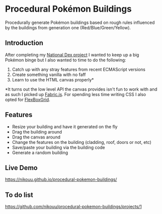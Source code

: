 # Procedural Pokémon Buildings

Procedurally generate Pokémon buildings based on rough rules influenced by the buildings from generation one (Red/Blue/Green/Yellow).

## Introduction
After completing my [National Dex project](https://www.nikouusitalo.com/blog/making-a-living-dex-part-1-a-lifelong-dream/) I wanted to keep up a big Pokémon binge but I also wanted to time to do the following:
1. Catch up with any stray features from recent ECMAScript versions
2. Create something vanilla with no faff
3. Learn to use the HTML canvas properly*

*It turns out the low level API the canvas provides isn't fun to work with and as such I picked up [Fabric.js](http://fabricjs.com/).
For spending less time writing CSS I also opted for [FlexBoxGrid](http://flexboxgrid.com/).

## Features
- Resize your building and have it generated on the fly
- Drag the building around
- Drag the canvas around
- Change the features on the building (cladding, roof, doors or not, etc)
- Save/paste your building via the building code
- Generate a random building

## Live Demo
https://nikouu.github.io/procedural-pokemon-buildings/

## To do list
https://github.com/nikouu/procedural-pokemon-buildings/projects/1